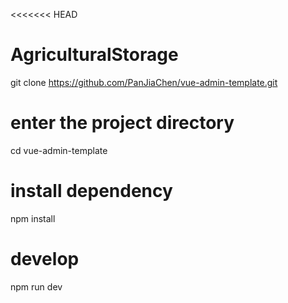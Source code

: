 <<<<<<< HEAD
# AgriculturalStorage

git clone https://github.com/PanJiaChen/vue-admin-template.git

# enter the project directory
cd vue-admin-template

# install dependency
npm install

# develop
npm run dev